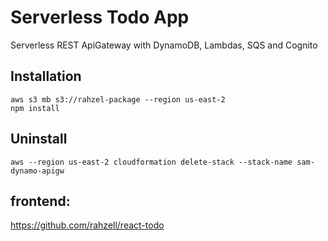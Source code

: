 # Serverless Todo App

Serverless REST ApiGateway with DynamoDB, Lambdas, SQS and Cognito

## Installation

```
aws s3 mb s3://rahzel-package --region us-east-2
npm install
```

## Uninstall
```
aws --region us-east-2 cloudformation delete-stack --stack-name sam-dynamo-apigw
```

## frontend:
https://github.com/rahzell/react-todo
